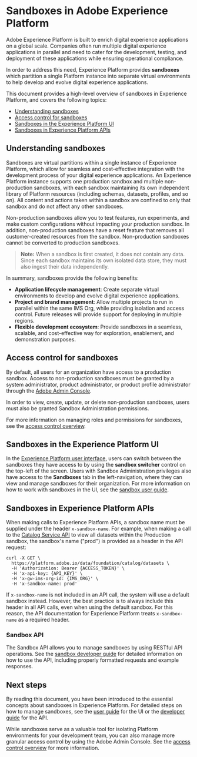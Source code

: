 # Sandboxes in Adobe Experience Platform

Adobe Experience Platform is built to enrich digital experience applications on a global scale. Companies often run multiple digital experience applications in parallel and need to cater for the development, testing, and deployment of these applications while ensuring operational compliance. 

In order to address this need, Experience Platform provides **sandboxes** which partition a single Platform instance into separate virtual environments to help develop and evolve digital experience applications.

This document provides a high-level overview of sandboxes in Experience Platform, and covers the following topics:

* [Understanding sandboxes](#understanding-sandboxes)
* [Access control for sandboxes](#access-control-for-sandboxes)
* [Sandboxes in the Experience Platform UI](#sandboxes-in-the-experience-platform-ui)
* [Sandboxes in Experience Platform APIs](#sandboxes-in-experience-platform-apis)

## Understanding sandboxes

Sandboxes are virtual partitions within a single instance of Experience Platform, which allow for seamless and cost-effective integration with the development process of your digital experience applications. An Experience Platform instance supports one production sandbox and multiple non-production sandboxes, with each sandbox maintaining its own independent library of Platform resources (including schemas, datasets, profiles, and so on).  All content and actions taken within a sandbox are confined to only that sandbox and do not affect any other sandboxes.

Non-production sandboxes allow you to test features, run experiments, and make custom configurations without impacting your production sandbox. In addition, non-production sandboxes have a reset feature that removes all customer-created resources from the sandbox. Non-production sandboxes cannot be converted to production sandboxes.

> **Note:** When a sandbox is first created, it does not contain any data. Since each sandbox maintains its own isolated data store, they must also ingest their data independently.

In summary, sandboxes provide the following benefits:

* **Application lifecycle management**: Create separate virtual environments to develop and evolve digital experience applications.
* **Project and brand management**: Allow multiple projects to run in parallel within the same IMS Org, while providing isolation and access control. Future releases will provide support for deploying in multiple regions.
* **Flexible development ecosystem**: Provide sandboxes in a seamless, scalable, and cost-effective way for exploration, enablement, and demonstration purposes.

## Access control for sandboxes

By default, all users for an organization have access to a production sandbox. Access to non-production sandboxes must be granted by a system administrator, product administrator, or product profile administrator through the [Adobe Admin Console](https://adminconsole.adobe.com).

In order to view, create, update, or delete non-production sandboxes, users must also be granted Sandbox Administration permissions.

For more information on managing roles and permissions for sandboxes, see the [access control overview](../access-control/access-control-overview.md).

## Sandboxes in the Experience Platform UI

In the [Experience Platform user interface](https://platform.adobe.com), users can switch between the sandboxes they have access to by using the **sandbox switcher** control on the top-left of the screen.  Users with Sandbox Administration privileges also have access to the **Sandboxes** tab in the left-navigation, where they can view and manage sandboxes for their organization. For more information on how to work with sandboxes in the UI, see the [sandbox user guide](sandbox-user-guide.md).

## Sandboxes in Experience Platform APIs

When making calls to Experience Platform APIs, a sandbox name must be supplied under the header `x-sandbox-name`. For example, when making a call to the [Catalog Service API](../../../../../../acpdr/swagger-specs/catalog.yaml) to view all datasets within the Production sandbox, the sandbox's name ("prod") is provided as a header in the API request:

```shell
curl -X GET \
  https://platform.adobe.io/data/foundation/catalog/datasets \
  -H 'Authorization: Bearer {ACCESS_TOKEN}' \
  -H 'x-api-key: {API_KEY}' \
  -H 'x-gw-ims-org-id: {IMS_ORG}' \
  -H 'x-sandbox-name: prod'
```

If `x-sandbox-name` is not included in an API call, the system will use a default sandbox instead. However, the best practice is to always include this header in all API calls, even when using the default sandbox. For this reason, the API documentation for Experience Platform treats `x-sandbox-name` as a required header.

### Sandbox API

The Sandbox API allows you to manage sandboxes by using RESTful API operations. See the [sandbox developer guide](sandbox-developer-guide.md) for detailed information on how to use the API, including properly formatted requests and example responses.

## Next steps

By reading this document, you have been introduced to the essential concepts about sandboxes in Experience Platform. For detailed steps on how to manage sandboxes, see the [user guide](sandbox-user-guide.md) for the UI or the [developer guide](sandbox-developer-guide.md) for the API.

While sandboxes serve as a valuable tool for isolating Platform environments for your development team, you can also manage more granular access control by using the Adobe Admin Console. See the [access control overview](../access-control/access-control-overview.md) for more information.